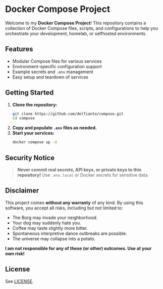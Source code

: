 # Docker Compose Project

Welcome to my **Docker Compose Project**!
This repository contains a collection of Docker Compose files, scripts, and configurations to help you orchestrate your development, homelab, or selfhosted environments.

## Features

- Modular Compose files for various services
- Environment-specific configuration support
- Example secrets and `.env` management
- Easy setup and teardown of services

## Getting Started

1. **Clone the repository:**
   ```bash
   git clone https://github.com/delfianto/compose.git
   cd compose
   ```
2. **Copy and populate `.env` files as needed.**
3. **Start your services:**
   ```bash
   docker compose up -d
   ```

## Security Notice

> **Never commit real secrets, API keys, or private keys to this repository!**
> Use `.env.local` or Docker secrets for sensitive data.

## Disclaimer

This project comes **without any warranty** of any kind.
By using this software, you accept all risks, including but not limited to:

- The Borg may invade your neighborhood.
- Your dog may suddenly hate you.
- Coffee may taste slightly more bitter.
- Spontaneous interpretive dance outbreaks are possible.
- The universe may collapse into a potato.

**I am not responsible for any of these (or other) outcomes. Use at your own risk!**

## License

See [LICENSE](LICENSE).
